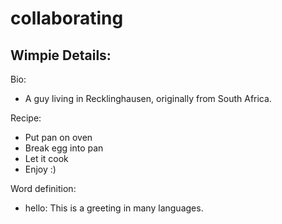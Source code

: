 # collaborating

## Wimpie Details:
Bio:
- A guy living in Recklinghausen, originally from South Africa.

Recipe:
- Put pan on oven
- Break egg into pan
- Let it cook
- Enjoy :)

Word definition:
- hello: This is a greeting in many languages.